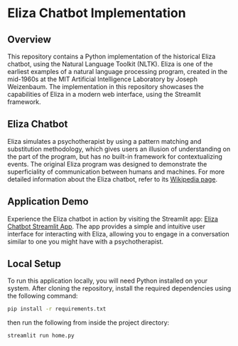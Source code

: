 # Eliza Chatbot Implementation

## Overview
This repository contains a Python implementation of the historical Eliza chatbot, using the Natural Language Toolkit (NLTK). Eliza is one of the earliest examples of a natural language processing program, created in the mid-1960s at the MIT Artificial Intelligence Laboratory by Joseph Weizenbaum. The implementation in this repository showcases the capabilities of Eliza in a modern web interface, using the Streamlit framework.

## Eliza Chatbot
Eliza simulates a psychotherapist by using a pattern matching and substitution methodology, which gives users an illusion of understanding on the part of the program, but has no built-in framework for contextualizing events. The original Eliza program was designed to demonstrate the superficiality of communication between humans and machines. For more detailed information about the Eliza chatbot, refer to its [Wikipedia page](https://en.wikipedia.org/wiki/ELIZA).

## Application Demo
Experience the Eliza chatbot in action by visiting the Streamlit app: [Eliza Chatbot Streamlit App](https://elizachatbot-nltk.streamlit.app/). The app provides a simple and intuitive user interface for interacting with Eliza, allowing you to engage in a conversation similar to one you might have with a psychotherapist.

## Local Setup
To run this application locally, you will need Python installed on your system. After cloning the repository, install the required dependencies using the following command:

```bash
pip install -r requirements.txt
```
then run the following from inside the project directory:

```bash
streamlit run home.py
